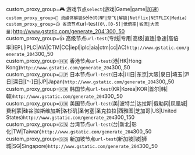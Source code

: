 custom_proxy_group=🎮 游戏节点`select`(游戏|Game|game|加速)`  
custom_proxy_group=🎥 流媒体解锁`select`(NF|奈飞|解锁|Netflix|NETFLIX|Media)  
custom_proxy_group=📺 省流节点`url-test`(0\.[0-5]|低倍率|省流|大流量)`http://www.gstatic.com/generate_204`300,,50  
custom_proxy_group=👍 高级节点`url-test`(专线|专用|高级|直连|急速|高倍率|IEPL|IPLC|AIA|CTM|CC|iepl|iplc|aia|ctm|cc|AC)`http://www.gstatic.com/generate_204`300,,50  
custom_proxy_group=🇭🇰 香港节点`url-test`(港|HK|Hong Kong)`http://www.gstatic.com/generate_204`300,,50  
custom_proxy_group=🇯🇵 日本节点`url-test`(日本|川日|东京|大阪|泉日|埼玉|沪日|深日|[^-]日|JP|Japan)`http://www.gstatic.com/generate_204`300,,50  
custom_proxy_group=🇰🇷 韩国节点`url-test`(KR|Korea|KOR|首尔|韩|韓)`http://www.gstatic.com/generate_204`300,,50  
custom_proxy_group=🇺🇲 美国节点`url-test`(美|波特兰|达拉斯|俄勒冈|凤凰城|费利蒙|硅谷|拉斯维加斯|洛杉矶|圣何塞|圣克拉拉|西雅图|芝加哥|US|United States)`http://www.gstatic.com/generate_204`300,,150  
custom_proxy_group=🇨🇳 台湾节点`url-test`(台|新北|彰化|TW|Taiwan)`http://www.gstatic.com/generate_204`300,,50  
custom_proxy_group=🇸🇬 新加坡节点`url-test`(新加坡|坡|狮城|SG|Singapore)`http://www.gstatic.com/generate_204`300,,50  
